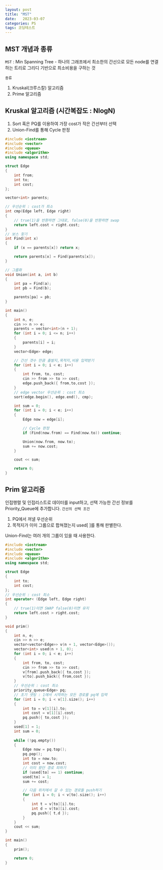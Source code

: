 ```yaml
---
layout: post
title: "MST"
date:   2023-03-07
categories: PS
tags: 코딩테스트
---
```


## MST 개념과 종류
`MST` : Min Spanning Tree - 하나의 그래프에서 최소한의 간선으로 모든 node를 연결하는 트리로 그리디 기반으로 최소비용을 구하는 것

`종류`
1. Kruskal(크루스칼) 알고리즘
2. Prime 알고리즘

## Kruskal 알고리즘 (시간복잡도 : NlogN)
1. Sort 혹은 PQ를 이용하여 가장 cost가 작은 간선부터 선택
2. Union-Find를 통해 Cycle 판정

```cpp
#include <iostream>
#include <vector>
#include <queue>
#include <algorithm>
using namespace std;

struct Edge
{
	int from;
	int to;
	int cost;
};

vector<int> parents;

// 우선순위 : cost가 최소
int cmp(Edge left, Edge right)
{
	// true(1)을 반환하면 그대로, false(0)을 반환하면 swap
	return left.cost < right.cost;
}
// 보스 찾기
int Find(int x)
{
	if (x == parents[x]) return x;

	return parents[x] = Find(parents[x]);
}

// 그룹화
void Union(int a, int b)
{
	int pa = Find(a);
	int pb = Find(b);

	parents[pa] = pb;
}

int main()
{
	int n, e;
	cin >> n >> e;
	parents = vector<int>(n + 1);
	for (int i = 0; i <= n; i++)
	{
		parents[i] = i;
	}
	vector<Edge> edge;

	// 간선 갯수 만큼 출발지,목적지,비용 입력받기
	for (int i = 0; i < e; i++)
	{
		int from, to, cost;
		cin >> from >> to >> cost;
		edge.push_back({ from,to,cost });
	}
	// edge vector 우선순위 : cost 최소
	sort(edge.begin(), edge.end(), cmp);

	int sum = 0;
	for (int i = 0; i < e; i++)
	{
		Edge now = edge[i];

		// Cycle 판정
		if (Find(now.from) == Find(now.to)) continue;

		Union(now.from, now.to);
		sum += now.cost;
	}

	cout << sum;

	return 0;
}
```

## Prim 알고리즘
인접행렬 및 인접리스트로 데이터를 input하고, 선택 가능한 간선 정보를 Priority_Queue에 추가합니다.
`간선의 선택 조건`
1. PQ에서 꺼낼 우선순위
2. 목적지가 이미 그룹으로 합쳐졌는지 used[ ]를 통해 판별한다.

Union-Find는 여러 개의 그룹이 있을 때 사용한다.
```cpp
#include <iostream>
#include <vector>
#include <queue>
#include <algorithm>
using namespace std;

struct Edge
{
	int to;
	int cost;
};
// 우선순위 : cost 최소
int operator< (Edge left, Edge right)
{	
	// true(1)이면 SWAP false(0)이면 유지
	return left.cost > right.cost;
}

void prim()
{
	int n, e;
	cin >> n >> e;
	vector<vector<Edge>> v(n + 1, vector<Edge>());
	vector<int> used(n + 1, 0);
	for (int i = 0; i < e; i++)
	{
		int from, to, cost;
		cin >> from >> to >> cost;
		v[from].push_back({ to,cost });
		v[to].push_back({ from,cost });
	}
	// 우선순위 : cost 최소
	priority_queue<Edge> pq;
	// 초기 셋팅 : 1에서 시작하는 모든 경로를 pq에 입력
	for (int i = 0; i < v[1].size(); i++)
	{
		int to = v[1][i].to;
		int cost = v[1][i].cost;
		pq.push({ to,cost });
	}
	used[1] = 1;
	int sum = 0;
	
	while (!pq.empty())
	{
		Edge now = pq.top();
		pq.pop();
		int to = now.to;
		int cost = now.cost;
		// 이미 왔던 경로 피하기
		if (used[to] == 1) continue;
		used[to] = 1;
		sum += cost;

		// 다음 위치에서 갈 수 있는 경로들 push하기
		for (int i = 0; i < v[to].size(); i++)
		{
			int t = v[to][i].to;
			int d = v[to][i].cost;
			pq.push({ t,d });
		}
	}
	cout << sum;
}

int main()
{
	prim();

	return 0;
}
```